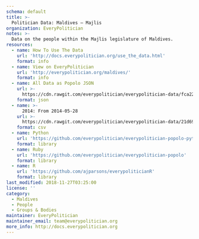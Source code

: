 ```yaml
---
schema: default
title: >-
  Politician Data: Maldives — Majlis
organization: EveryPolitician
notes: >-
  Data on the people within the Majlis legislature of Maldives.
resources:
  - name: How To Use The Data
    url: 'http://docs.everypolitician.org/use_the_data.html'
    format: info
  - name: View on EveryPolitician
    url: 'http://everypolitician.org/maldives/'
    format: info
  - name: All Data as Popolo JSON
    url: >-
      https://cdn.rawgit.com/everypolitician/everypolitician-data/fca22ea683f2eec7de8d5184fa2ffdf6dc81aa62/data/Maldives/Majlis/ep-popolo-v1.0.json
    format: json
  - name: >-
      2014: From 2014-05-28
    url: >-
      https://cdn.rawgit.com/everypolitician/everypolitician-data/21d690a3a4cace2c74df57f4f13119e63b01119e/data/Maldives/Majlis/term-2014.csv
    format: csv
  - name: Python
    url: 'https://github.com/everypolitician/everypolitician-popolo-python'
    format: library
  - name: Ruby
    url: 'https://github.com/everypolitician/everypolitician-popolo'
    format: library
  - name: R
    url: 'https://github.com/ajparsons/everypoliticianR'
    format: library
last_modified: 2018-11-27T03:25:00
license: ''
category:
  - Maldives
  - People
  - Groups & Bodies
maintainer: EveryPolitician
maintainer_email: team@everypolitician.org
more_info: http://docs.everypolitician.org
---
```

